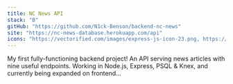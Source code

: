 ```yaml
---
title: NC News API
stack: "B"
gitHub: "https://github.com/N1ck-Benson/backend-nc-news"
site: "https://nc-news-database.herokuapp.com/api"
icons: "https://vectorified.com/images/express-js-icon-23.png, https://cdn.icon-icons.com/icons2/2415/PNG/512/postgresql_original_wordmark_logo_icon_146392.png, https://vectorified.com/images/express-js-icon-20.png"
---
```


My first fully-functioning backend project! An API serving news articles with nine useful endpoints. Working in Node.js, Express, PSQL & Knex, and currently being expanded on frontend...
